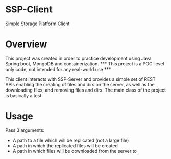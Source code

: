 # SSP-Client
Simple Storage Platform Client

# Overview
This project was created in order to practice development using Java Spring boot, MongoDB and containerization.
*** This project is a POC-level only code, not intended for any real-world use *** 

This client interacts with SSP-Server and provides a simple set of REST APIs enabling the creating of files
and dirs on the server, as well as the downloading files, and removing files and dirs.
The main class of the project is basically a test.

# Usage
Pass 3 arguments:
- A path to a file which will be replicated (not a large file)
- A path in which the replicated files will be created
- A path in which files will be downloaded from the server to